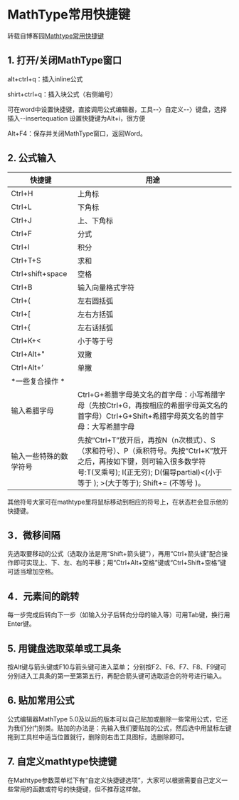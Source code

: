 # MathType常用快捷键

转载自博客园[Mathtype常用快捷键](http://www.cnblogs.com/yuliyang/p/3438774.html)

## 1. 打开/关闭MathType窗口

alt+ctrl+q：插入inline公式

shirt+ctrl+q：插入块公式（右侧编号）

可在word中设置快捷键，直接调用公式编辑器，工具--〉自定义--〉键盘，选择 插入--insertequation 设置快捷键为Alt+i，很方便

Alt+F4：保存并关闭MathType窗口，返回Word。

## 2. 公式输入

| 快捷键              | 用途                                       |
| ---------------- | ---------------------------------------- |
| Ctrl+H           | 上角标                                      |
| Ctrl+L           | 下角标                                      |
| Ctrl+J           | 上、下角标                                    |
| Ctrl+F           | 分式                                       |
| Ctrl+I           | 积分                                       |
| Ctrl+T+S         | 求和                                       |
| Ctrl+shift+space | 空格                                       |
| Ctrl+B           | 输入向量格式字符                                 |
| Ctrl+(           | 左右圆括弧                                    |
| Ctrl+[           | 左右方括弧                                    |
| Ctrl+{           | 左右话括弧                                    |
| Ctrl+K+<         | 小于等于号                                    |
| Ctrl+Alt+"       | 双撇                                       |
| Ctrl+Alt+’       | 单撇                                       |
| *一些复合操作  *       |                                          |
| 输入希腊字母           | Ctrl+G+希腊字母英文名的首字母：小写希腊字母（先按Ctrl+G，再按相应的希腊字母英文名的首字母）Ctrl+G+Shift+希腊字母英文名的首字母：大写希腊字母 |
| 输入一些特殊的数学符号      | 先按“Ctrl+T”放开后，再按N（n次根式）、S（求和符号）、P（乘积符号。先按“Ctrl+K”放开之后，再按如下键，则可输入很多数学符号:T(叉乘号); I(正无穷); D(偏导partial)<(小于等于 ); >(大于等于); Shift+= (不等号 )。 |

 

其他符号大家可在mathtype里将鼠标移动到相应的符号上，在状态栏会显示他的快捷键。

## 3．微移间隔

先选取要移动的公式（选取办法是用“Shift+箭头键”），再用“Ctrl+箭头键”配合操作即可实现上、下、左、右的平移；用“Ctrl+Alt+空格”键或“Ctrl+Shift+空格”键可适当增加空格。

## 4．元素间的跳转

每一步完成后转向下一步（如输入分子后转向分母的输入等）可用Tab键，换行用Enter键。

## 5. 用键盘选取菜单或工具条

按Alt键与箭头键或F10与箭头键可进入菜单； 分别按F2、F6、F7、F8、F9键可分别进入工具条的第一至第第五行，再配合箭头键可选取适合的符号进行输入。

## 6. 贴加常用公式

公式编辑器MathType 5.0及以后的版本可以自己贴加或删除一些常用公式，它还为我们分门别类。贴加的办法是：先输入我们要贴加的公式，然后选中用鼠标左键拖到工具栏中适当位置就行，删除则右击工具图标，选删除即可。

## 7. 自定义mathtype快捷键

在Mathtype参数菜单栏下有“自定义快捷键选项”，大家可以根据需要自己定义一些常用的函数或符号的快捷键，但不推荐这样做。  